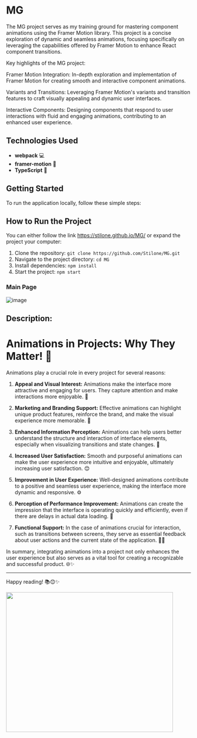 # MG

The MG project serves as my training ground for mastering component animations using the Framer Motion library. This project is a concise exploration of dynamic and seamless animations, focusing specifically on leveraging the capabilities offered by Framer Motion to enhance React component transitions.

Key highlights of the MG project:

Framer Motion Integration: In-depth exploration and implementation of Framer Motion for creating smooth and interactive component animations.

Variants and Transitions: Leveraging Framer Motion's variants and transition features to craft visually appealing and dynamic user interfaces.

Interactive Components: Designing components that respond to user interactions with fluid and engaging animations, contributing to an enhanced user experience.

## Technologies Used
- **webpack** 💻
- **framer-motion** 🎨
- **TypeScript** 📝

## Getting Started
To run the application locally, follow these simple steps:

## How to Run the Project

You can either follow the link https://stilone.github.io/MG/
or expand the project your computer:

1. Clone the repository: `git clone https://github.com/Stilone/MG.git`
2. Navigate to the project directory: `cd MG`
3. Install dependencies: `npm install`
4. Start the project: `npm start`

### Main Page
![image](https://github.com/Stilone/MG/assets/54247765/c63b7529-64c0-44f7-ac50-0a650d5a585e)

## Description:
# Animations in Projects: Why They Matter! 🌟

Animations play a crucial role in every project for several reasons:

1. **Appeal and Visual Interest:** Animations make the interface more attractive and engaging for users. They capture attention and make interactions more enjoyable. 🌟

2. **Marketing and Branding Support:** Effective animations can highlight unique product features, reinforce the brand, and make the visual experience more memorable. 🚀

3. **Enhanced Information Perception:** Animations can help users better understand the structure and interaction of interface elements, especially when visualizing transitions and state changes. 🔄

4. **Increased User Satisfaction:** Smooth and purposeful animations can make the user experience more intuitive and enjoyable, ultimately increasing user satisfaction. 😊

5. **Improvement in User Experience:** Well-designed animations contribute to a positive and seamless user experience, making the interface more dynamic and responsive. ⚙️

6. **Perception of Performance Improvement:** Animations can create the impression that the interface is operating quickly and efficiently, even if there are delays in actual data loading. 🚄

7. **Functional Support:** In the case of animations crucial for interaction, such as transitions between screens, they serve as essential feedback about user actions and the current state of the application. 🔄📱

In summary, integrating animations into a project not only enhances the user experience but also serves as a vital tool for creating a recognizable and successful product. 🌐✨


---

Happy reading! 📚😊✨

<img align="left" height="380" width="455" alt="" src="https://media.giphy.com/media/iUR4qsCkrNHhe/giphy.gif"/>
